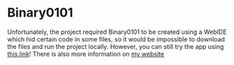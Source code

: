 # Binary0101

Unfortunately, the project required Binary0101 to be created using a WebIDE which hid certain code in some files, so it would be impossible to download the files and run the project locally. However, you can still try the app using [this link](https://cs1xd3.online/ShowModulePublish?modulePublishId=0a6330dc-6e05-447c-820f-293aca08929a&fullscreen=true)! There is also more information on [my website](https://owengretzinger.com/)
